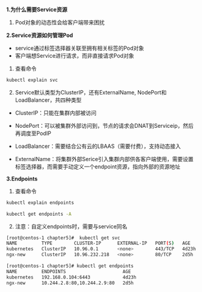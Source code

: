**1.为什么需要Service资源**

1) Pod对象的动态性会给客户端带来困扰

**2.Service资源如何管理Pod**

* service通过标签选择器关联至拥有相关标签的Pod对象
* 客户端想Service进行请求，而非直接请求Pod对象

1) 查看命令
```bash
kubectl explain svc
```

2) Service默认类型为ClusterIP，还有ExternalName,  NodePort和LoadBalancer，共四种类型

* ClusterIP：只能在集群内部被访问

* NodePort：可以被集群外部访问到，节点的请求会DNAT到Serviceip，然后再调度至PodIP

* LoadBalancer：需要结合公有云的LBAAS（需要付费），支持动态接入

* ExternalName：将集群外部Serice引入集群内部供各客户端使用，需要设置标签选择器，而需要手动定义一个endpoint资源，指向外部的资源地址

**3.Endpoints**

1) 查看命令
```bash
kubectl explain endpoints
    
kubectl get endpoints -A
```
2) 注意：自定义endpoints时，需要与service同名
```bash
[root@centos-1 chapter5]#  kubectl get svc
NAME         TYPE        CLUSTER-IP      EXTERNAL-IP   PORT(S)   AGE
kubernetes   ClusterIP   10.96.0.1       <none>        443/TCP   4d23h
ngx-new      ClusterIP   10.96.232.218   <none>        80/TCP    2d5h
    
[root@centos-1 chapter5]# kubectl get endpoints
NAME         ENDPOINTS                     AGE
kubernetes   192.168.0.104:6443            4d23h
ngx-new      10.244.2.8:80,10.244.2.9:80   2d5h
```
    
